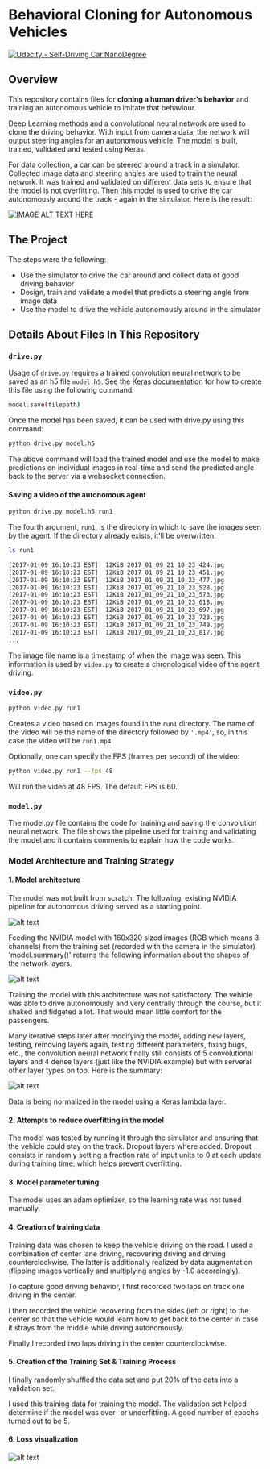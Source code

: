 # Behavioral Cloning for Autonomous Vehicles

[![Udacity - Self-Driving Car NanoDegree](https://s3.amazonaws.com/udacity-sdc/github/shield-carnd.svg)](http://www.udacity.com/drive)

## Overview
This repository contains files for **cloning a human driver's behavior** and training an autonomous vehicle to imitate that behaviour.

Deep Learning methods and a convolutional neural network are used to clone the driving behavior. With input from camera data, the network will output steering angles for an autonomous vehicle. The model is built, trained, validated and tested using Keras.

For data collection, a car can be steered around a track in a simulator. Collected image data and steering angles are used to train the neural network. It was trained and validated on different data sets to ensure that the model is not overfitting. Then this model is used to drive the car autonomously around the track - again in the simulator. Here is the result:

[![IMAGE ALT TEXT HERE](./examples/Thumbnail.png)](https://youtu.be/IfGLIvO4KnY)

## The Project
The steps were the following:
* Use the simulator to drive the car around and collect data of good driving behavior
* Design, train and validate a model that predicts a steering angle from image data
* Use the model to drive the vehicle autonomously around in the simulator

## Details About Files In This Repository
### `drive.py`

Usage of `drive.py` requires a trained convolution neural network to be saved as an h5 file `model.h5`. See the [Keras documentation](https://keras.io/getting-started/faq/#how-can-i-save-a-keras-model) for how to create this file using the following command:
```sh
model.save(filepath)
```

Once the model has been saved, it can be used with drive.py using this command:

```sh
python drive.py model.h5
```

The above command will load the trained model and use the model to make predictions on individual images in real-time and send the predicted angle back to the server via a websocket connection.

#### Saving a video of the autonomous agent

```sh
python drive.py model.h5 run1
```

The fourth argument, `run1`, is the directory in which to save the images seen by the agent. If the directory already exists, it'll be overwritten.

```sh
ls run1

[2017-01-09 16:10:23 EST]  12KiB 2017_01_09_21_10_23_424.jpg
[2017-01-09 16:10:23 EST]  12KiB 2017_01_09_21_10_23_451.jpg
[2017-01-09 16:10:23 EST]  12KiB 2017_01_09_21_10_23_477.jpg
[2017-01-09 16:10:23 EST]  12KiB 2017_01_09_21_10_23_528.jpg
[2017-01-09 16:10:23 EST]  12KiB 2017_01_09_21_10_23_573.jpg
[2017-01-09 16:10:23 EST]  12KiB 2017_01_09_21_10_23_618.jpg
[2017-01-09 16:10:23 EST]  12KiB 2017_01_09_21_10_23_697.jpg
[2017-01-09 16:10:23 EST]  12KiB 2017_01_09_21_10_23_723.jpg
[2017-01-09 16:10:23 EST]  12KiB 2017_01_09_21_10_23_749.jpg
[2017-01-09 16:10:23 EST]  12KiB 2017_01_09_21_10_23_817.jpg
...
```

The image file name is a timestamp of when the image was seen. This information is used by `video.py` to create a chronological video of the agent driving.

### `video.py`

```sh
python video.py run1
```

Creates a video based on images found in the `run1` directory. The name of the video will be the name of the directory followed by `'.mp4'`, so, in this case the video will be `run1.mp4`.

Optionally, one can specify the FPS (frames per second) of the video:

```sh
python video.py run1 --fps 48
```

Will run the video at 48 FPS. The default FPS is 60.

### `model.py`

The model.py file contains the code for training and saving the convolution neural network. The file shows the pipeline used for training and validating the model and it contains comments to explain how the code works.

### Model Architecture and Training Strategy

#### 1. Model architecture

The model was not built from scratch. The following, existing NVIDIA pipeline for autonomous driving served as a starting point.

![alt text][image9]

Feeding the NVIDIA model with 160x320 sized images (RGB which means 3 channels) from the training set (recorded with the camera in the simulator) 'model.summary()' returns the following information about the shapes of the network layers.

![alt text][image10]

Training the model with this architecture was not satisfactory. The vehicle was able to drive autonomously and very centrally through the course, but it shaked and fidgeted a lot. That would mean little comfort for the passengers.

Many iterative steps later after modifying the model, adding new layers, testing, removing layers again, testing different parameters, fixing bugs, etc., the convolution neural network finally still consists of 5 convolutional layers and 4 dense layers (just like the NVIDIA example) but with serveral other layer types on top. Here is the summary:

![alt text][image11]

Data is being normalized in the model using a Keras lambda layer. 

#### 2. Attempts to reduce overfitting in the model

The model was tested by running it through the simulator and ensuring that the vehicle could stay on the track. Dropout layers where added. Dropout consists in randomly setting a fraction rate of input units to 0 at each update during training time, which helps prevent overfitting. 

#### 3. Model parameter tuning

The model uses an adam optimizer, so the learning rate was not tuned manually.

#### 4. Creation of training data

Training data was chosen to keep the vehicle driving on the road. I used a combination of center lane driving, recovering driving and driving counterclockwise. The latter is additionally realized by data augmentation (flipping images vertically and multiplying angles by -1.0 accordingly).

To capture good driving behavior, I first recorded two laps on track one driving in the center.

I then recorded the vehicle recovering from the sides (left or right) to the center so that the vehicle would learn how to get back to the center in case it strays from the middle while driving autonomously.

Finally I recorded two laps driving in the center counterclockwise.

#### 5. Creation of the Training Set & Training Process

I finally randomly shuffled the data set and put 20% of the data into a validation set. 

I used this training data for training the model. The validation set helped determine if the model was over- or underfitting. A good number of epochs turned out to be 5.

#### 6. Loss visualization

![alt text][image12]

[//]: # (Image References)

[image1]: ./examples/placeholder.png "Model Visualization"
[image2]: ./examples/placeholder.png "Grayscaling"
[image3]: ./examples/placeholder_small.png "Recovery Image"
[image4]: ./examples/placeholder_small.png "Recovery Image"
[image5]: ./examples/placeholder_small.png "Recovery Image"
[image6]: ./examples/placeholder_small.png "Normal Image"
[image7]: ./examples/placeholder_small.png "Flipped Image"
[image8]: ./examples/Thumbnail.png "Thumbnail"
[image9]: ./examples/NVIDIA_architecture.png "NVIDIA Architecture"
[image10]: ./examples/model_architecture_old.png "NVIDIA Summary"
[image11]: ./examples/model_architecture.png "Final architecture"
[image12]: ./examples/loss_visualization.png "Loss visualization"
